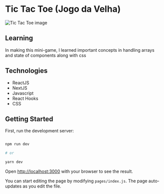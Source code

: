 # Tic Tac Toe (Jogo da Velha)

![Tic Tac Toe image](https://i.ibb.co/4Vj7c7K/Jogo-Da-Velha.png)
 
## Learning
 In making this mini-game, I learned important concepts in handling arrays and state of components along with css

## Technologies

 - ReactJS
 - NextJS
 - Javascript
 - React Hooks
 - CSS

## Getting Started
First, run the development server:
```bash

npm run dev

# or

yarn dev

```
Open [http://localhost:3000](http://localhost:3000) with your browser to see the result.

You can start editing the page by modifying `pages/index.js`. The page auto-updates as you edit the file.